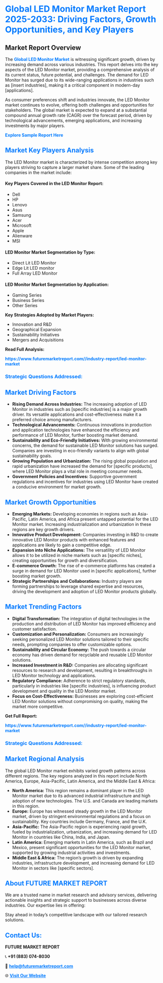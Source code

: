 <h1 style="color: #007BFF;">Global LED Monitor Market Report 2025-2033: Driving Factors, Growth Opportunities, and Key Players</h1>

<section id="overview">
<h2>Market Report Overview</h2>
<p>The <a href="https://www.futuremarketreport.com//industry-report/led-monitor-market" style="color: #007BFF; text-decoration: none;"><strong>Global LED Monitor Market</strong></a> is witnessing significant growth, driven by increasing demand across various industries. This report delves into the key aspects of the LED Monitor market, providing a comprehensive analysis of its current status, future potential, and challenges. The demand for LED Monitor has surged due to its wide-ranging applications in industries such as [insert industries], making it a critical component in modern-day [applications].</p>
<p>As consumer preferences shift and industries innovate, the LED Monitor market continues to evolve, offering both challenges and opportunities for stakeholders. The global market is expected to expand at a substantial compound annual growth rate (CAGR) over the forecast period, driven by technological advancements, emerging applications, and increasing investments by major players.</p>
</section>

<section id="overview">
<p><a href="https://www.futuremarketreport.com//request-sample/reportId=57431" style="color: #007BFF; text-decoration: none;"><strong>Explore Sample Report Here</strong></a></p>
</section>

<section id="key-players">
<h2 style="color: #007BFF;">Market Key Players Analysis</h2>
<p>The LED Monitor market is characterized by intense competition among key players striving to capture a larger market share. Some of the leading companies in the market include:</p>
<h4>Key Players Covered in the LED Monitor Report:</h4>
<ul><li>Dell</li><li>HP</li><li>Lenovo</li><li>Asus</li><li>Samsung</li><li>Acer</li><li>Microsoft</li><li>Apple</li><li>Alienware</li><li>MSI</li></ul>
<h4>LED Monitor Market Segmentation by Type:</h4>
<ul><li>Direct Lit LED Monitor</li><li>Edge Lit LED monitor</li><li>Full Array LED Monitor</li></ul>

<h4>LED Monitor Market Segmentation by Application:</h4>
<ul><li>Gaming Series</li><li>Business Series</li><li>Other Series</li></ul>
<p><strong>Key Strategies Adopted by Market Players:</strong></p>
<ul>
<li>Innovation and R&D</li>
<li>Geographical Expansion</li>
<li>Sustainability Initiatives</li>
<li>Mergers and Acquisitions</li>
</ul>
</section>

<section>
<p><strong>Read Full Analysis: </strong></p><a href="https://www.futuremarketreport.com//industry-report/led-monitor-market" style="color: #007BFF; text-decoration: none;"><strong>https://www.futuremarketreport.com//industry-report/led-monitor-market</strong></a>
<h3 style="color: #007BFF;">Strategic Questions Addressed:</h3>
</section>

<section id="driving-factors">
<h2 style="color: #007BFF;">Market Driving Factors</h2>
<ul>
<li><strong>Rising Demand Across Industries:</strong> The increasing adoption of LED Monitor in industries such as [specific industries] is a major growth driver. Its versatile applications and cost-effectiveness make it a preferred choice among manufacturers.</li>
<li><strong>Technological Advancements:</strong> Continuous innovations in production and application technologies have enhanced the efficiency and performance of LED Monitor, further boosting market demand.</li>
<li><strong>Sustainability and Eco-Friendly Initiatives:</strong> With growing environmental concerns, the demand for sustainable LED Monitor solutions has surged. Companies are investing in eco-friendly variants to align with global sustainability goals.</li>
<li><strong>Growing Population and Urbanization:</strong> The rising global population and rapid urbanization have increased the demand for [specific products], where LED Monitor plays a vital role in meeting consumer needs.</li>
<li><strong>Government Policies and Incentives:</strong> Supportive government regulations and incentives for industries using LED Monitor have created a conducive environment for market growth.</li>
</ul>
</section>

<section id="growth-opportunities">
<h2 style="color: #007BFF;">Market Growth Opportunities</h2>
<ul>
<li><strong>Emerging Markets:</strong> Developing economies in regions such as Asia-Pacific, Latin America, and Africa present untapped potential for the LED Monitor market. Increasing industrialization and urbanization in these regions are key growth drivers.</li>
<li><strong>Innovative Product Development:</strong> Companies investing in R&D to create innovative LED Monitor products with enhanced features and applications are likely to gain a competitive edge.</li>
<li><strong>Expansion into Niche Applications:</strong> The versatility of LED Monitor allows it to be utilized in niche markets such as [specific niches], creating opportunities for growth and diversification.</li>
<li><strong>E-commerce Growth:</strong> The rise of e-commerce platforms has created a surge in demand for LED Monitor used in [specific applications], further boosting market growth.</li>
<li><strong>Strategic Partnerships and Collaborations:</strong> Industry players are forming partnerships to leverage shared expertise and resources, driving the development and adoption of LED Monitor products globally.</li>
</ul>
</section>

<section id="trending-factors">
<h2 style="color: #007BFF;">Market Trending Factors</h2>
<ul>
<li><strong>Digital Transformation:</strong> The integration of digital technologies in the production and distribution of LED Monitor has improved efficiency and customer satisfaction.</li>
<li><strong>Customization and Personalization:</strong> Consumers are increasingly seeking personalized LED Monitor solutions tailored to their specific needs, prompting companies to offer customizable options.</li>
<li><strong>Sustainability and Circular Economy:</strong> The push towards a circular economy has driven demand for recyclable and reusable LED Monitor solutions.</li>
<li><strong>Increased Investment in R&D:</strong> Companies are allocating significant resources to research and development, resulting in breakthroughs in LED Monitor technology and applications.</li>
<li><strong>Regulatory Compliance:</strong> Adherence to strict regulatory standards, particularly in industries like [specific industries], is influencing product development and quality in the LED Monitor market.</li>
<li><strong>Focus on Cost-Effectiveness:</strong> Businesses are exploring cost-efficient LED Monitor solutions without compromising on quality, making the market more competitive.</li>
</ul>
</section>

<section>
<p><strong>Get Full Report: </strong></p><a href="https://www.futuremarketreport.com//industry-report/led-monitor-market" style="color: #007BFF; text-decoration: none;"><strong>https://www.futuremarketreport.com//industry-report/led-monitor-market</strong></a>
<h3 style="color: #007BFF;">Strategic Questions Addressed:</h3>
</section>


<section id="regional-analysis">
<h2 style="color: #007BFF;">Market Regional Analysis</h2>
<p>The global LED Monitor market exhibits varied growth patterns across different regions. The key regions analyzed in this report include North America, Europe, Asia-Pacific, Latin America, and the Middle East & Africa:</p>
<ul>
<li><strong>North America:</strong> This region remains a dominant player in the LED Monitor market due to its advanced industrial infrastructure and high adoption of new technologies. The U.S. and Canada are leading markets in this region.</li>
<li><strong>Europe:</strong> Europe has witnessed steady growth in the LED Monitor market, driven by stringent environmental regulations and a focus on sustainability. Key countries include Germany, France, and the U.K.</li>
<li><strong>Asia-Pacific:</strong> The Asia-Pacific region is experiencing rapid growth, fueled by industrialization, urbanization, and increasing demand for LED Monitor in countries like China, India, and Japan.</li>
<li><strong>Latin America:</strong> Emerging markets in Latin America, such as Brazil and Mexico, present significant opportunities for the LED Monitor market, supported by growing industrial activities and investments.</li>
<li><strong>Middle East & Africa:</strong> The region’s growth is driven by expanding industries, infrastructure development, and increasing demand for LED Monitor in sectors like [specific sectors].</li>
</ul>
</section>

<footer>
<h2 style="color: #007BFF;">About FUTURE MARKET REPORT</h2>
<p>We are a trusted name in market research and advisory services, delivering actionable insights and strategic support to businesses across diverse industries. Our expertise lies in offering:</p>

<p>Stay ahead in today’s competitive landscape with our tailored research solutions.</p>

<h2 style="color: #007BFF;">Contact Us:</h2>
<p><strong>FUTURE MARKET REPORT</strong></p>
<p>📞 <strong>+91 (883) 074-8030</strong></p>
<p>📧 <strong><a href="mailto:help@futuremarketreport.com" style="color: #007BFF;">help@futuremarketreport.com</a></strong></p>
<p>🌐 <strong><a href="https://www.futuremarketreport.com/" style="color: #007BFF;">Visit Our Website</a></strong></p>
</footer>